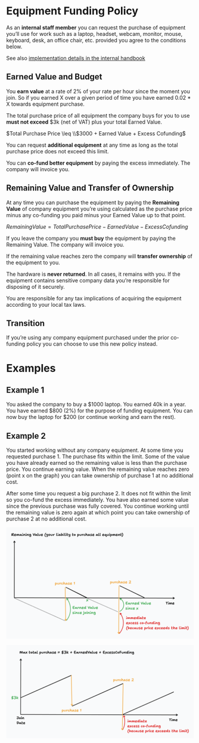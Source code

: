 # Equipment Funding Policy

As an **internal staff member** you can request the purchase of equipment you’ll use for work such as a laptop, headset, webcam, monitor, mouse, keyboard, desk, an office chair, etc. provided you agree to the conditions below.

See also [implementation details in the internal handbook](https://github.com/reef-technologies/internal-handbook/blob/master/equipment_policy_logistics.md)

## Earned Value and Budget

You **earn value** at a rate of 2% of your rate per hour since the moment you join. So if you earned X over a given period of time you have earned 0.02 * X towards equipment purchase.

The total purchase price of all equipment the company buys for you to use **must not exceed** $3k (net of VAT) plus your total Earned Value.

$Total Purchase Price \leq \\$3000 + Earned Value + Excess Cofunding$

You can request **additional equipment** at any time as long as the total purchase price does not exceed this limit.

You can **co-fund better equipment** by paying the excess immediately. The company will invoice you.

## Remaining Value and Transfer of Ownership

At any time you can purchase the equipment by paying the **Remaining Value** of company equipment you’re using calculated as the purchase price minus any co-funding you paid minus your Earned Value up to that point.

$Remaining Value = Total Purchase Price - Earned Value - Excess Cofunding$

If you leave the company you **must buy** the equipment by paying the Remaining Value. The company will invoice you.

If the remaining value reaches zero the company will **transfer ownership** of the equipment to you.

The hardware is **never returned**. In all cases, it remains with you. If the equipment contains sensitive company data you’re responsible for disposing of it securely.

You are responsible for any tax implications of acquiring the equipment according to your local tax laws.

## Transition

If you’re using any company equipment purchased under the prior co-funding policy you can choose to use this new policy instead.

# Examples

## Example 1

You asked the company to buy a $1000 laptop. You earned 40k in a year. You have earned $800 (2%) for the purpose of funding equipment. You can now buy the laptop for $200 (or continue working and earn the rest).

## Example 2

You started working without any company equipment. At some time you requested purchase 1. The purchase fits within the limit. Some of the value you have already earned so the remaining value is less than the purchase price. You continue earning value. When the remaining value reaches zero (point x on the graph) you can take ownership of purchase 1 at no additional cost.

After some time you request a big purchase 2. It does not fit within the limit so you co-fund the excess immediately. You have also earned some value since the previous purchase was fully covered. You continue working until the remaining value is zero again at which point you can take ownership of purchase 2 at no additional cost.

![Remaining Value Graph for Example 2](https://github.com/reef-technologies/handbook/blob/master/equipment_funding_remaining_value.png)

![Max Purchase Limit Graph for Example 2](https://github.com/reef-technologies/handbook/blob/master/equipment_funding_purchase_limit.png)

